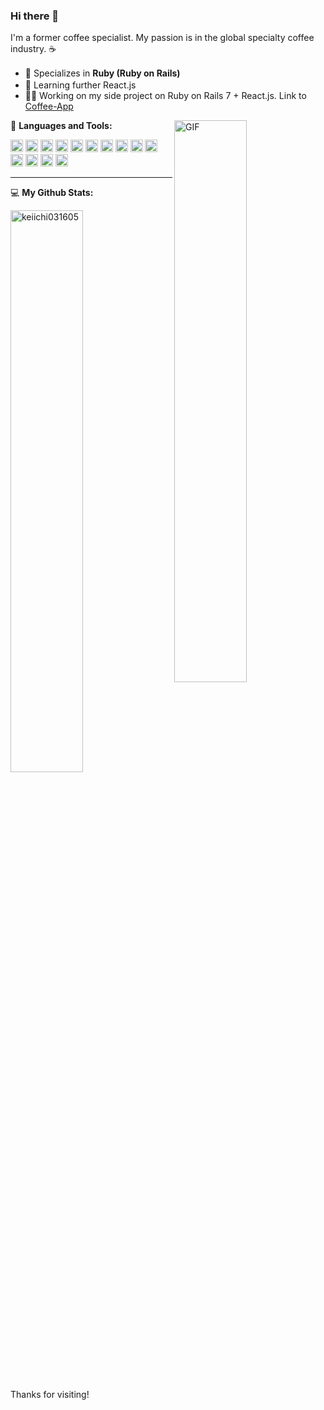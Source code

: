 ### Hi there 👋

I'm a former coffee specialist. My passion is in the global specialty coffee industry. ☕

- 💪 Specializes in **Ruby (Ruby on Rails)** <img height=16 src="https://cdn.jsdelivr.net/gh/devicons/devicon/icons/ruby/ruby-original.svg" />
- 🌱 Learning further React.js <img height=16 src="https://cdn.jsdelivr.net/gh/devicons/devicon/icons/react/react-original.svg" />
- 👨‍💻 Working on my side project on Ruby on Rails 7 + React.js. Link to [Coffee-App](https://github.com/keiichi031605/coffee-app)

<img align="right" alt="GIF" src="https://github.com/abhisheknaiidu/abhisheknaiidu/blob/master/code.gif" width="48%" />

🚀 **Languages and Tools:**
<div width="48%">
  <code><img height="20" src="https://cdn.jsdelivr.net/gh/devicons/devicon/icons/ruby/ruby-original.svg" /></code>
  <code><img height="20" src="https://cdn.jsdelivr.net/gh/devicons/devicon/icons/javascript/javascript-original.svg" /></code>
  <code><img height="20" src="https://cdn.jsdelivr.net/gh/devicons/devicon/icons/react/react-original.svg" /></code>
  <code><img height="20" src="https://cdn.jsdelivr.net/gh/devicons/devicon/icons/vuejs/vuejs-original.svg" /></code>
  <code><img height="20" src="https://cdn.jsdelivr.net/gh/devicons/devicon/icons/nodejs/nodejs-original-wordmark.svg" /></code>
  <code><img height="20" src="https://cdn.jsdelivr.net/gh/devicons/devicon/icons/nextjs/nextjs-original.svg" /></code>
  <code><img height="20" src="https://cdn.jsdelivr.net/gh/devicons/devicon/icons/postgresql/postgresql-original.svg" /></code>
  <code><img height="20" src="https://cdn.jsdelivr.net/gh/devicons/devicon/icons/mysql/mysql-original-wordmark.svg" /></code>
  <code><img height="20" src="https://cdn.jsdelivr.net/gh/devicons/devicon/icons/csharp/csharp-original.svg" /></code>
  <code><img height="20" src="https://cdn.jsdelivr.net/gh/devicons/devicon/icons/java/java-original.svg" /></code>
  <code><img height="20" src="https://cdn.jsdelivr.net/gh/devicons/devicon/icons/python/python-original.svg" /></code>
  <code><img height="20" src="https://cdn.jsdelivr.net/gh/devicons/devicon/icons/git/git-original.svg" /></code>
  <code><img height="20" src="https://cdn.jsdelivr.net/gh/devicons/devicon/icons/firebase/firebase-plain.svg" /></code>
  <code><img height="20" src="https://cdn.jsdelivr.net/gh/devicons/devicon/icons/amazonwebservices/amazonwebservices-original-wordmark.svg" /></code> 
</div>

<hr />

💻 **My Github Stats:**

<p align="left"><img src="https://github-readme-stats.vercel.app/api?username=keiichi031605&show_icons=true&theme=gotham" alt="keiichi031605" width="48%" />


Thanks for visiting!

